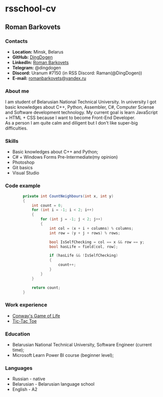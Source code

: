 # rsschool-cv

## **Roman Barkovets**

### **Contacts**

- **Location:** Minsk, Belarus
- **GitHub:** [DingDogen](https://github.com/DingDogen)
- **LinkedIn:** [Roman Barkovets](https://www.linkedin.com/in/romanbarkovets/)
- **Telegram:** @dingdogen
- **Discord:** Uranum #7150 (in RSS Discord: Raman(@DingDogen))
- **E-mail:** romanbarkovets@yandex.ru

### About me

I am student of Belarusian National Technical University.
In university I got basic knowledges about C++, Python, Assembler, C#, Computer Sciense and Software development technology.
My current goal is learn JavaScript + HTML + CSS because I want to become Front-End Developer.  
As a person I am quite calm and diligent but I don't like super-big difficulties.

### Skills

- Basic knowledges about C++ and Python;
- C# + Windows Forms Pre-Intermediate(my opinion)
- Photoshop
- Git basics
- Visual Studio

### Code example

```C#
        private int CountNeighbours(int x, int y)
        {
            int count = 0;
            for (int i = -1; i < 2; i++)
            {
                for (int j = -1; j < 2; j++)
                {
                    int col = (x + i + columns) % columns;
                    int row = (y + j + rows) % rows;

                    bool IsSelfChecking = col == x && row == y;
                    bool hasLife = field[col, row];

                    if (hasLife && !IsSelfChecking)
                    {
                        count++;
                    }
                }
            }

            return count;
        }
```

### Work experience

- [Conway's Game of Life](https://github.com/DingDogen/Conway-s-Game-Of-Life)
- [Tic-Tac Toe](https://github.com/DingDogen/Tic-Tac-Toe)

### Education

- Belarusian National Technical University, Software Engineer (current time);
- Microsoft Learn Power BI course (beginner level);

### Languages

- Russian - native
- Belarusian - Belarusian language school
- English - A2
